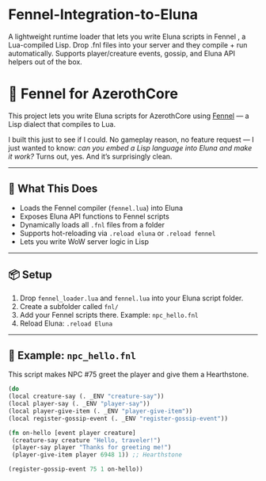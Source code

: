 # Fennel-Integration-to-Eluna
A lightweight runtime loader that lets you write Eluna scripts in Fennel , a Lua-compiled Lisp. Drop .fnl files into your server and they compile + run automatically. Supports player/creature events, gossip, and Eluna API helpers out of the box.






# 🧠 Fennel for AzerothCore

This project lets you write Eluna scripts for AzerothCore using [Fennel](https://fennel-lang.org/) — a Lisp dialect that compiles to Lua.

I built this just to see if I could. No gameplay reason, no feature request — I just wanted to know: *can you embed a Lisp language into Eluna and make it work?* Turns out, yes. And it’s surprisingly clean.

---

## 🚀 What This Does

- Loads the Fennel compiler (`fennel.lua`) into Eluna
- Exposes Eluna API functions to Fennel scripts
- Dynamically loads all `.fnl` files from a folder
- Supports hot-reloading via `.reload eluna` or `.reload fennel`
- Lets you write WoW server logic in Lisp

---

## 📦 Setup

1. Drop `fennel_loader.lua` and `fennel.lua` into your Eluna script folder.
2. Create a subfolder called `fnl/`
3. Add your Fennel scripts there. Example: `npc_hello.fnl`
4. Reload Eluna: `.reload Eluna`



---

## 🧪 Example: `npc_hello.fnl`

This script makes NPC #75 greet the player and give them a Hearthstone.

```clojure
(do
(local creature-say (. _ENV "creature-say"))
(local player-say (. _ENV "player-say"))
(local player-give-item (. _ENV "player-give-item"))
(local register-gossip-event (. _ENV "register-gossip-event"))

(fn on-hello [event player creature]
 (creature-say creature "Hello, traveler!")
 (player-say player "Thanks for greeting me!")
 (player-give-item player 6948 1)) ;; Hearthstone

(register-gossip-event 75 1 on-hello))


